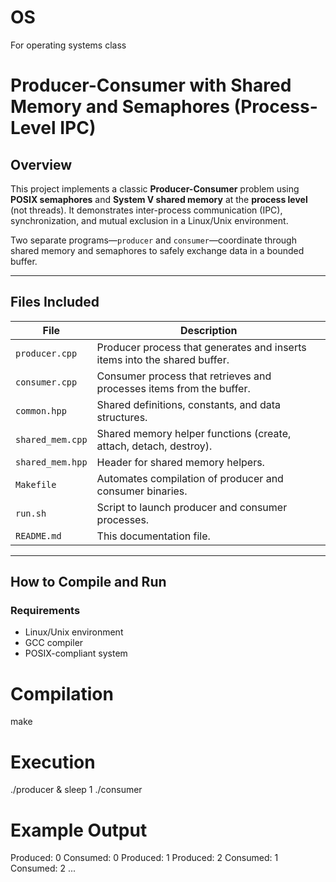 # OS
For operating systems class

# Producer-Consumer with Shared Memory and Semaphores (Process-Level IPC)

## Overview

This project implements a classic **Producer-Consumer** problem using **POSIX semaphores** and **System V shared memory** at the **process level** (not threads). It demonstrates inter-process communication (IPC), synchronization, and mutual exclusion in a Linux/Unix environment.

Two separate programs—`producer` and `consumer`—coordinate through shared memory and semaphores to safely exchange data in a bounded buffer.

---

## Files Included

| File            | Description |
|-----------------|-------------|
| `producer.cpp`  | Producer process that generates and inserts items into the shared buffer. |
| `consumer.cpp`  | Consumer process that retrieves and processes items from the buffer. |
| `common.hpp`    | Shared definitions, constants, and data structures. |
| `shared_mem.cpp`| Shared memory helper functions (create, attach, detach, destroy). |
| `shared_mem.hpp`| Header for shared memory helpers. |
| `Makefile`      | Automates compilation of producer and consumer binaries. |
| `run.sh`        | Script to launch producer and consumer processes. |
| `README.md`     | This documentation file. |

---

## How to Compile and Run

### Requirements
- Linux/Unix environment
- GCC compiler
- POSIX-compliant system

# Compilation
make

# Execution
./producer &
sleep 1
./consumer

# Example Output
Produced: 0
Consumed: 0
Produced: 1
Produced: 2
Consumed: 1
Consumed: 2
...

